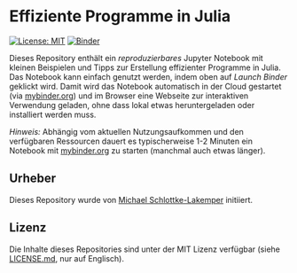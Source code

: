# Effiziente Programme in Julia

[![License: MIT](https://img.shields.io/badge/License-MIT-success.svg)](https://opensource.org/licenses/MIT)
[![Binder](https://mybinder.org/badge_logo.svg)](https://mybinder.org/v2/gh/sloede/effiziente-programme-in-julia/main?filepath=effiziente_programme_in_julia.ipynb)

Dieses Repository enthält ein *reproduzierbares* Jupyter Notebook mit kleinen
Beispielen und Tipps zur Erstellung effizienter Programme in Julia. Das Notebook
kann einfach genutzt werden, indem oben auf *Launch Binder* geklickt wird. Damit
wird das Notebook automatisch in der Cloud gestartet
(via [mybinder.org](https://mybinder.org)) und im Browser eine Webseite zur
interaktiven Verwendung geladen, ohne dass lokal etwas heruntergeladen oder
installiert werden muss.

*Hinweis:* Abhängig vom aktuellen Nutzungsaufkommen und den verfügbaren
Ressourcen dauert es typischerweise 1-2 Minuten ein Notebook mit
[mybinder.org](https://mybinder.org) zu starten (manchmal auch etwas länger).

## Urheber
Dieses Repository wurde von
[Michael Schlottke-Lakemper](https://www.mi.uni-koeln.de/NumSim/schlottke-lakemper) initiiert.

## Lizenz
Die Inhalte dieses Repositories sind unter der MIT Lizenz verfügbar (siehe
[LICENSE.md](LICENSE.md), nur auf Englisch).

